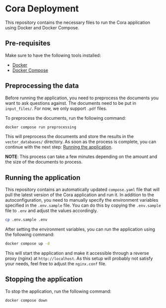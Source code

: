 # Cora Deployment

This repository contains the necessary files to run the Cora application using Docker and Docker Compose.

## Pre-requisites

Make sure to have the following tools installed:
- [Docker](https://docs.docker.com/get-docker/)
- [Docker Compose](https://docs.docker.com/compose/install/)

## Preprocessing the data

Before running the application, you need to preprocess the documents you want to ask questions against. The documents need to be put in `input_files/`. For now, we only support `.pdf` files.

To preprocess the documents, run the following command:
```bash
docker compose run preprocessing
```

This will preprocess the documents and store the results in the `vector_databases/` directory. As soon as the process is complete, you can continue with the next step: [Running the application](#running-the-application).

**NOTE**: This process can take a few minutes depending on the amount and the size of the documents to process.

## Running the application

This repository contains an automatically updated `compose.yaml` file that will pull the latest version of the Cora application and run it.
In addition to the autoconfiguration, you need to manually specify the environment variables specified in the `.env.sample` file. You can do this by copying the `.env.sample` file to `.env` and adjust the values accordingly.
```bash
cp .env.sample .env
```

After setting the environment variables, you can run the application using the following command:
```bash
docker compose up -d
```

This will start the application and make it accessible through a reverse proxy (nginx) at `http://localhost`. As this setup will probably not satisfy your needs, feel free to adjust the `nginx.conf` file.

## Stopping the application

To stop the application, run the following command:
```bash
docker compose down
```
